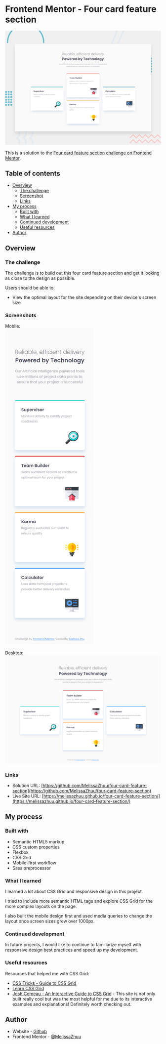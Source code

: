 # Frontend Mentor - Four card feature section

![Design preview for the Four card feature section coding challenge](./design/desktop-preview.jpg)

This is a solution to the [Four card feature section challenge on Frontend Mentor](https://www.frontendmentor.io/challenges/four-card-feature-section-weK1eFYK).

## Table of contents

- [Overview](#overview)
  - [The challenge](#the-challenge)
  - [Screenshot](#screenshot)
  - [Links](#links)
- [My process](#my-process)
  - [Built with](#built-with)
  - [What I learned](#what-i-learned)
  - [Continued development](#continued-development)
  - [Useful resources](#useful-resources)
- [Author](#author)

## Overview

### The challenge

The challenge is to build out this four card feature section and get it looking as close to the design as possible.

Users should be able to:

- View the optimal layout for the site depending on their device's screen size

### Screenshots

Mobile:  
![](/images/four-card-mobile-screenshot.png)

Desktop:  
![](/images/four-card-desktop-screenshot.png)

### Links

- Solution URL: [https://github.com/MelissaZhuu/four-card-feature-section](https://github.com/MelissaZhuu/four-card-feature-section)
- Live Site URL: [https://melissazhuu.github.io/four-card-feature-section/](https://melissazhuu.github.io/four-card-feature-section/)

## My process

### Built with

- Semantic HTML5 markup
- CSS custom properties
- Flexbox
- CSS Grid
- Mobile-first workflow
- Sass preprocessor

### What I learned

I learned a lot about CSS Grid and responsive design in this project.

I tried to include more semantic HTML tags and explore CSS Grid for the more complex layouts on the page.

I also built the mobile design first and used media queries to change the layout once screen sizes grew over 1000px.

### Continued development

In future projects, I would like to continue to familiarize myself with responsive design best practices and speed up my development.

### Useful resources

Resources that helped me with CSS Grid:  
- [CSS Tricks - Guide to CSS Grid](https://css-tricks.com/snippets/css/complete-guide-grid/)
- [Learn CSS Grid](https://learncssgrid.com/)
- [Josh Comeau - An Interactive Guide to CSS Grid](https://www.joshwcomeau.com/css/interactive-guide-to-grid/) - This site is not only built really cool but was the most helpful for me due to its interactive examples and explanations! Definitely worth checking out.

## Author

- Website - [Github](https://github.com/MelissaZhuu)
- Frontend Mentor - [@MelissaZhuu](https://www.frontendmentor.io/profile/MelissaZhuu)